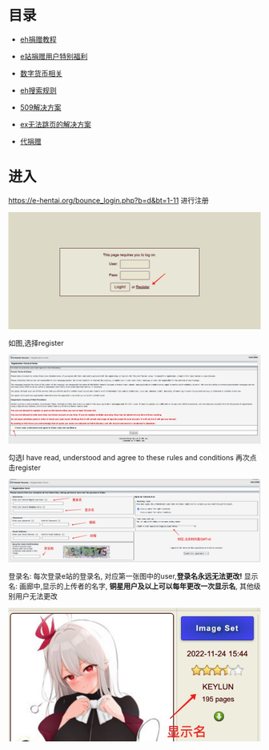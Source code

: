 # 目录

*  [eh捐赠教程](https://github.com/kk9448/ehDonate/blob/main/README.md)

*  [e站捐赠用户特别福利](https://github.com/kk9448/ehDonate/blob/main/eh捐赠用户特别福利.md)

*  [数字货币相关](https://crypto0xpanda.notion.site/aa75a581ca684d94955dedacb54bcd68)

*  [eh搜索规则](https://github.com/kk9448/ehDonate/blob/main/eh搜索规则.md)

*  [509解决方案](https://github.com/kk9448/ehDonate/blob/main/ban以及509解决方案.md)

*  [ex无法跳页的解决方案](https://github.com/kk9448/ehDonate/blob/main/ex无法跳页的解决方案.md)

*  [代捐赠](https://github.com/kk9448/ehDonate/blob/main/代捐赠.md)

# 进入
https://e-hentai.org/bounce_login.php?b=d&bt=1-11
进行注册

 ![register](picture/register.jpg)

如图,选择register

 ![aggrement](picture/aggrement.jpg)

勾选I have read, understood and agree to these rules and conditions
再次点击register

 ![Info](picture/Info.jpg)

登录名: 每次登录e站的登录名, 对应第一张图中的user,**登录名永远无法更改!**
显示名: 画廊中,显示的上传者的名字, **铜星用户及以上可以每年更改一次显示名**, 其他级别用户无法更改 

 ![display_name](picture/display_name.jpg)
